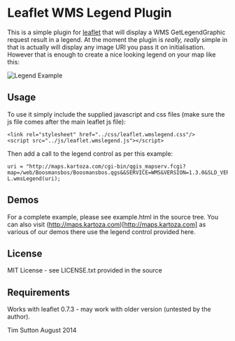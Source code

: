 # Leaflet WMS Legend Plugin

This is a simple plugin for [leaflet](http://leafletjs.com/) that will display a 
WMS GetLegendGraphic request result in a legend. At the moment the plugin is 
*really, really* simple in that is actually will display any image URI you 
pass it on initialisation. However that is enough to create a nice looking 
legend on your map like this:

![Legend Example](https://raw.githubusercontent.com/kartoza/leaflet-wms-legend/master/example.png)


## Usage

To use it simply include the supplied javascript and css files (make sure the 
js file comes after the main leaflet js file):

```
<link rel="stylesheet" href="../css/leaflet.wmslegend.css"/>
<script src="../js/leaflet.wmslegend.js"></script>
```

Then add a call to the legend control as per this example:

```
uri = "http://maps.kartoza.com/cgi-bin/qgis_mapserv.fcgi?map=/web/Boosmansbos/Boosmansbos.qgs&&SERVICE=WMS&VERSION=1.3.0&SLD_VERSION=1.1.0&REQUEST=GetLegendGraphic&FORMAT=image/jpeg&LAYER=Boosmansbos&STYLE=",
L.wmsLegend(uri);

```

## Demos

For a complete example, please see example.html in the source tree. You can also
visit (http://maps.kartoza.com)[http://maps.kartoza.com] as various of our 
demos there use the legend control provided here.

## License

MIT License - see LICENSE.txt provided in the source

## Requirements

Works with leaflet 0.7.3 - may work with older version (untested by the author).

Tim Sutton
August 2014
